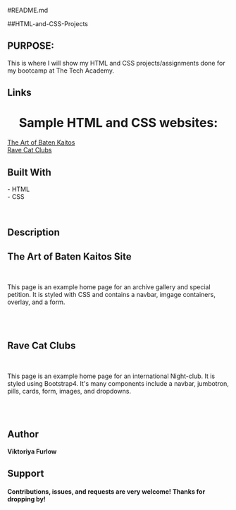 #README.md

##HTML-and-CSS-Projects

<h2>PURPOSE:</h2>

<p>This is where I will show my HTML and CSS projects/assignments done for my bootcamp at The Tech Academy.</p>


## Links

<h1 align="center">Sample HTML and CSS websites:</h1>
<p>
	<a href="">The Art of Baten Kaitos</a>
	<br>
	<a href="">Rave Cat Clubs</a> 
	<br>
</p>

<!-- ## Screenshots | screen shots and links coming soon -->

## Built With

<p>
- HTML<br>
- CSS
<p><br>

## Description

<h2>The Art of Baten Kaitos Site</h2>
<br>
<p>This page is an example home page for an archive gallery and special petition.
It is styled with CSS and contains a navbar, imgage containers, overlay, and a form.
</p>
<br>
<br>

<h2>Rave Cat Clubs</h2>
<br>
<p>This page is an example home page for an international Night-club. It is styled
using Bootstrap4. It's many components include a navbar, jumbotron, pills, cards,
form, images, and dropdowns.
<p>
<br>
<br>

## Author

**Viktoriya Furlow**

## Support

<h4>Contributions, issues, and requests are very welcome!
Thanks for dropping by!</h4>
